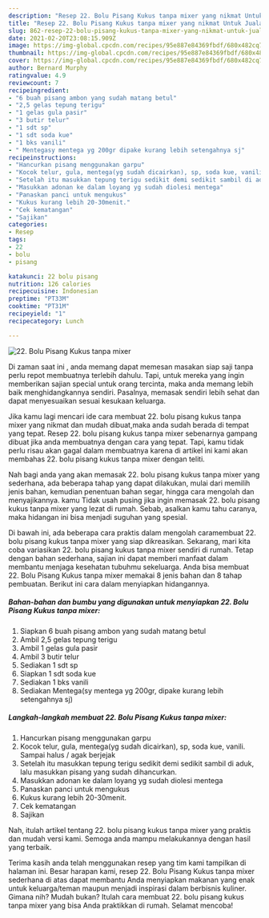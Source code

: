 ```yaml
---
description: "Resep 22. Bolu Pisang Kukus tanpa mixer yang nikmat Untuk Jualan"
title: "Resep 22. Bolu Pisang Kukus tanpa mixer yang nikmat Untuk Jualan"
slug: 862-resep-22-bolu-pisang-kukus-tanpa-mixer-yang-nikmat-untuk-jualan
date: 2021-02-20T23:08:15.909Z
image: https://img-global.cpcdn.com/recipes/95e887e84369fbdf/680x482cq70/22-bolu-pisang-kukus-tanpa-mixer-foto-resep-utama.jpg
thumbnail: https://img-global.cpcdn.com/recipes/95e887e84369fbdf/680x482cq70/22-bolu-pisang-kukus-tanpa-mixer-foto-resep-utama.jpg
cover: https://img-global.cpcdn.com/recipes/95e887e84369fbdf/680x482cq70/22-bolu-pisang-kukus-tanpa-mixer-foto-resep-utama.jpg
author: Bernard Murphy
ratingvalue: 4.9
reviewcount: 7
recipeingredient:
- "6 buah pisang ambon yang sudah matang betul"
- "2,5 gelas tepung terigu"
- "1 gelas gula pasir"
- "3 butir telur"
- "1 sdt sp"
- "1 sdt soda kue"
- "1 bks vanili"
- " Mentegasy mentega yg 200gr dipake kurang lebih setengahnya sj"
recipeinstructions:
- "Hancurkan pisang menggunakan garpu"
- "Kocok telur, gula, mentega(yg sudah dicairkan), sp, soda kue, vanili. Sampai halus / agak berjejak"
- "Setelah itu masukkan tepung terigu sedikit demi sedikit sambil di aduk, lalu masukkan pisang yang sudah dihancurkan."
- "Masukkan adonan ke dalam loyang yg sudah diolesi mentega"
- "Panaskan panci untuk mengukus"
- "Kukus kurang lebih 20-30menit."
- "Cek kematangan"
- "Sajikan"
categories:
- Resep
tags:
- 22
- bolu
- pisang

katakunci: 22 bolu pisang 
nutrition: 126 calories
recipecuisine: Indonesian
preptime: "PT33M"
cooktime: "PT31M"
recipeyield: "1"
recipecategory: Lunch

---
```



![22. Bolu Pisang Kukus tanpa mixer](https://img-global.cpcdn.com/recipes/95e887e84369fbdf/680x482cq70/22-bolu-pisang-kukus-tanpa-mixer-foto-resep-utama.jpg)

Di zaman  saat ini , anda memang dapat memesan masakan siap saji tanpa perlu repot membuatnya terlebih dahulu. Tapi, untuk mereka yang ingin memberikan sajian special untuk orang tercinta, maka anda memang lebih baik menghidangkannya sendiri. Pasalnya, memasak sendiri lebih sehat dan dapat menyesuaikan sesuai kesukaan keluarga.

Jika kamu lagi mencari ide cara membuat 22. bolu pisang kukus tanpa mixer yang nikmat dan mudah dibuat,maka anda sudah berada di tempat yang tepat. Resep 22. bolu pisang kukus tanpa mixer  sebenarnya gampang dibuat jika anda membuatnya dengan cara yang tepat. Tapi, kamu tidak perlu risau akan gagal dalam membuatnya 
karena di artikel ini kami akan membahas 22. bolu pisang kukus tanpa mixer dengan teliti.  



Nah bagi anda yang akan memasak 22. bolu pisang kukus tanpa mixer yang sederhana, ada beberapa tahap yang dapat dilakukan, mulai dari memilih jenis bahan, kemudian penentuan bahan segar, hingga cara mengolah dan menyajikannya. kamu Tidak usah pusing jika ingin memasak 22. bolu pisang kukus tanpa mixer yang lezat di rumah. Sebab, asalkan kamu  tahu caranya, maka hidangan ini bisa menjadi suguhan yang spesial.

Di bawah ini, ada beberapa cara praktis  dalam mengolah caramembuat 22. bolu pisang kukus tanpa mixer yang siap dikreasikan. Sekarang, mari kita coba variasikan 22. bolu pisang kukus tanpa mixer sendiri di rumah. Tetap dengan bahan sederhana, sajian ini dapat memberi manfaat dalam membantu menjaga kesehatan tubuhmu sekeluarga. Anda bisa membuat 22. Bolu Pisang Kukus tanpa mixer memakai 8 jenis bahan dan 8 tahap pembuatan. Berikut ini cara dalam menyiapkan hidangannya.

<!--inarticleads1-->

##### Bahan-bahan dan bumbu yang digunakan untuk menyiapkan 22. Bolu Pisang Kukus tanpa mixer:

1. Siapkan 6 buah pisang ambon yang sudah matang betul
1. Ambil 2,5 gelas tepung terigu
1. Ambil 1 gelas gula pasir
1. Ambil 3 butir telur
1. Sediakan 1 sdt sp
1. Siapkan 1 sdt soda kue
1. Sediakan 1 bks vanili
1. Sediakan  Mentega(sy mentega yg 200gr, dipake kurang lebih setengahnya sj)




<!--inarticleads2-->

##### Langkah-langkah membuat 22. Bolu Pisang Kukus tanpa mixer:

1. Hancurkan pisang menggunakan garpu
1. Kocok telur, gula, mentega(yg sudah dicairkan), sp, soda kue, vanili. Sampai halus / agak berjejak
1. Setelah itu masukkan tepung terigu sedikit demi sedikit sambil di aduk, lalu masukkan pisang yang sudah dihancurkan.
1. Masukkan adonan ke dalam loyang yg sudah diolesi mentega
1. Panaskan panci untuk mengukus
1. Kukus kurang lebih 20-30menit.
1. Cek kematangan
1. Sajikan




Nah, itulah artikel tentang  22. bolu pisang kukus tanpa mixer  yang praktis dan mudah versi kami. Semoga anda mampu melakukannya dengan hasil yang terbaik. 

Terima kasih anda telah menggunakan resep yang tim kami tampilkan di halaman ini. Besar harapan kami, resep  22. Bolu Pisang Kukus tanpa mixer sederhana di atas dapat membantu Anda menyiapkan makanan yang enak untuk keluarga/teman maupun menjadi inspirasi dalam berbisnis kuliner. Gimana nih? Mudah bukan? Itulah cara membuat 22. bolu pisang kukus tanpa mixer yang bisa Anda praktikkan di rumah. Selamat mencoba!


